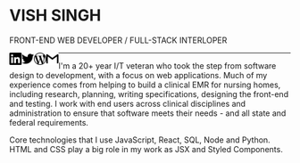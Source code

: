 # VISH SINGH
FRONT-END WEB DEVELOPER / FULL-STACK INTERLOPER

<a href="https://www.linkedin.com/in/vish213/">
  <img align="left" alt="LinkedIn" width="22px" src="https://github.com/vishalicious213/one-off-resources/blob/master/img/social/linkedin.svg" />
</a>
<a href="https://twitter.com/vishalicious213">
  <img align="left" alt="Twitter" width="22px" src="https://github.com/vishalicious213/one-off-resources/blob/master/img/social/twitter.svg" />
</a>
<a href="https://neophyte.home.blog/">
  <img align="left" alt="WordPress" width="22px" src="https://github.com/vishalicious213/one-off-resources/blob/master/img/social/wordpress.svg" />
</a>
<a href="mailto:vishalicious213@gmail.com">
  <img align="left" alt="Gmail" width="22px" src="https://github.com/vishalicious213/one-off-resources/blob/master/img/social/gmail.svg" />
</a>

___

I'm a 20+ year I/T veteran who took the step from software design to development, with a focus on web applications. Much of my experience comes from helping to build a clinical EMR for nursing homes, including research, planning, writing specifications, designing the front-end and testing. I work with end users across clinical disciplines and administration to ensure that software meets their needs - and all state and federal requirements.

Core technologies that I use JavaScript, React, SQL, Node and Python. HTML and CSS play a big role in my work as JSX and Styled Components.

<!--
**vishalicious213/vishalicious213** is a ✨ _special_ ✨ repository because its `README.md` (this file) appears on your GitHub profile.

### Hi there 👋 

Here are some ideas to get you started:

- 🔭 I’m currently working on ...
- 🌱 I’m currently learning ...
- 👯 I’m looking to collaborate on ...
- 🤔 I’m looking for help with ...
- 💬 Ask me about ...
- 📫 How to reach me: ...
- 😄 Pronouns: ...
- ⚡ Fun fact: ...
-->
